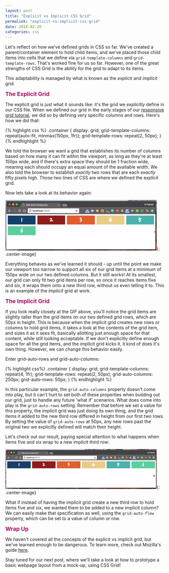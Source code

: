 ```yaml
---
layout: post
title: "Explicit vs Implicit CSS Grid"
permalink: "explicit-vs-implicit-css-grid"
date: 2018-02-20
categories: css
---
```


Let's reflect on how we've defined grids in CSS so far.  We've created a parent/container element to hold child items, and we've placed those child items into cells that we define via <code>grid-template-columns</code> and <code>grid-template-rows</code>.  That's worked fine for us so far.  However, one of the great strengths of CSS Grid is the ability for the grid to adapt to its items.

This adaptability is managed by what is known as the <span style="font-style: italic;">explicit</span> and <span style="font-style: italic;">implicit</span> grid.

<span style="font-size: 1.25em; font-weight: bold; color: #ac0863;">The Explicit Grid</span>

The explicit grid is just what it sounds like: it's the grid we <span style="font-style: italic;">explicitly</span> define in our CSS file.  When we defined our grid in the early stages of our [responsive grid tutorial](https://www.displayblog.io/easy-responsiveness-in-css-grid), we did so by defining very specific columns and rows.  Here's how we did that:

{% highlight css %}
.container {
  display: grid;
  grid-template-columns: repeat(auto-fit, minmax(150px, 1fr));
  grid-template-rows: repeat(2, 50px);
}
{% endhighlight %}

We told the browser we want a grid that establishes its number of columns based on how many it can fit within the viewport, as long as they're at least 150px wide, and if there's extra space they should be 1 fraction wide, meaning each should occupy an equal amount of the available width.  We also told the browser to establish <span style="font-style: italic;">exactly</span> two rows that are each <span style="font-style: italic;">exactly</span> fifty pixels high.  Those two lines of CSS are where we defined the explicit grid.  

Now lets take a look at its behavior again:

![minmax grid usage](/assets/images/minmax_usage.gif){: .center-image}

Everything behaves as we've learned it should - up until the point we make our viewport too narrow to support all six of our grid items at a minimum of 150px wide on our two defined columns.  But it still works!  At its smallest, our grid can only fit two grid items per row, so once it reaches items five and six, it wraps them onto a new third row, without us even telling it to.  This is an example of the <span style="font-style: italic;">implicit</span> grid at work.

<span style="font-size: 1.25em; font-weight: bold; color: #ac0863;">The Implicit Grid</span>

If you look really closely at the GIF above, you'll notice the grid items are slightly taller than the grid items on our two defined grid rows, which are 50px in height.  This is because when the implicit grid creates new rows or columns to hold grid items, it takes a look at the contents of the grid item, and sizes it as it sees fit, basically allotting just enough space for that content, while still looking acceptable.  If we don't explicitly define enough space for all the grid items, and the implicit grid kicks it, it kind of does it's own thing.  However, we can change this behavior easily.

Enter grid-auto-rows and grid-auto-columns:

{% highlight css%}
.container {
  display: grid;
  grid-template-columns: repeat(4, 1fr);
  grid-template-rows: repeat(2, 50px);
  grid-auto-columns: 250px;
  grid-auto-rows: 50px;
}
{% endhighlight %}

In this particular example, the <code>grid-auto-columns</code> property doesn't come into play, but it can't hurt to set both of these properties when building out our grid, just to handle any future 'what if' scenarios.  What does come into play is the <code>grid-auto-rows</code> setting.  Remember that before we set a value for this property, the implicit grid was just doing its own thing, and the grid items it added to the new third row differed in height from our first two rows.  By setting the value of <code>grid-auto-rows</code> at 50px, any new rows past the original two we explicitly defined will match their height.

Let's check out our result, paying special attention to what happens when items five and six wrap to a new implicit third row:

![implicit row usage](/assets/images/implicit_rows.gif){: .center-image}

What if instead of having the implicit grid create a new third row to hold items five and six, we wanted them to be added to a new implicit column?  We can easily make that specification as well, using the <code>grid-auto-flow</code> property, which can be set to a value of column or row.

<span style="font-size: 1.25em; font-weight: bold; color: #ac0863;">Wrap Up</span>

We haven't covered all the concepts of the explicit vs implicit grid, but we've learned enough to be dangerous.  To learn more, check out Mozilla's guide [here](https://developer.mozilla.org/en-US/docs/Web/CSS/CSS_Grid_Layout/Auto-placement_in_CSS_Grid_Layout).

Stay tuned for our next post, where we'll take a look at how to prototype a basic webpage layout from a mock-up, using CSS Grid!

